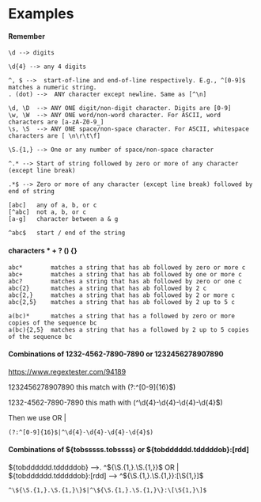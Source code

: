 # Examples

#### Remember



```
\d --> digits

\d{4} --> any 4 digits

^, $ -->  start-of-line and end-of-line respectively. E.g., ^[0-9]$ matches a numeric string.
. (dot) -->  ANY character except newline. Same as [^\n]

\d, \D  --> ANY ONE digit/non-digit character. Digits are [0-9]
\w, \W  --> ANY ONE word/non-word character. For ASCII, word characters are [a-zA-Z0-9_]
\s, \S  --> ANY ONE space/non-space character. For ASCII, whitespace characters are [ \n\r\t\f]

\S.{1,} --> One or any number of space/non-space character

^.* --> Start of string followed by zero or more of any character (except line break)

.*$ --> Zero or more of any character (except line break) followed by end of string

[abc]	any of a, b, or c
[^abc]	not a, b, or c
[a-g]	character between a & g

^abc$	start / end of the string

```

#### characters * + ? () {}

```
abc*        matches a string that has ab followed by zero or more c 
abc+        matches a string that has ab followed by one or more c
abc?        matches a string that has ab followed by zero or one c
abc{2}      matches a string that has ab followed by 2 c
abc{2,}     matches a string that has ab followed by 2 or more c
abc{2,5}    matches a string that has ab followed by 2 up to 5 c

a(bc)*      matches a string that has a followed by zero or more copies of the sequence bc
a(bc){2,5}  matches a string that has a followed by 2 up to 5 copies of the sequence bc
```


#### Combinations of 1232-4562-7890-7890 or 1232456278907890

https://www.regextester.com/94189

1232456278907890 this match with (?:^[0-9]{16}$)

1232-4562-7890-7890 this math with (^\d{4}-\d{4}-\d{4}-\d{4}$)

Then we use OR |

```
(?:^[0-9]{16}$|^\d{4}-\d{4}-\d{4}-\d{4}$)
```

#### Combinations of ${tobsssss.tobssss} or ${tobdddddd.tdddddob}:[rdd]

${tobdddddd.tdddddob} -->. ^\${\S.{1,}.\S.{1,}\}$
OR |
${tobdddddd.tdddddob}:[rdd] --> ^\${\S.{1,}.\S.{1,}\}:\[\S{1,}\]$

```
^\${\S.{1,}.\S.{1,}\}$|^\${\S.{1,}.\S.{1,}\}:\[\S{1,}\]$
```
